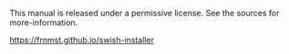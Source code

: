 This manual is released under a permissive license. See the sources for more-information.

https://frnmst.github.io/swish-installer
